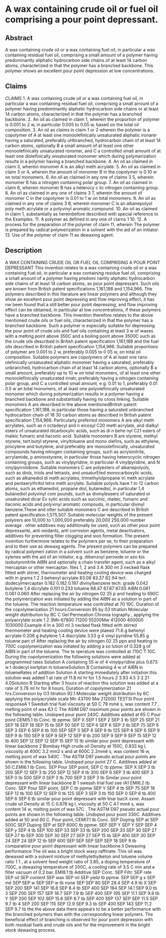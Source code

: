 # A wax containing crude oil or fuel oil comprising a pour point depressant.

## Abstract
A wax containing crude oil or a wax containing fuel oil, in particular a wax containing residual fuel oil, comprising a small amount of a polymer having predominantly aliphatic hydrocarbon side chains of at least 14 carbon atoms, characterized in that the polymer has a branched backbone. This polymer shows an excellent pour point depression at low concentrations.

## Claims
CLAIMS 1. A wax containing crude oil or a wax containing fuel oil, in particular a wax containing residual fuel oil, comprising a small arrount of a polymer having predominantly aliphatic hydrocarbon side chains or at least 14 carbon atoms, characterized in that the polymer has a branched backbone. 2. An oil as claimed in claim 1, wherein the proportion of polymer is 0.001 to 2 w, in particular 0.005 to 0.05 w, based on the total oil composition. 3. An oil as claims in claim 1 or 2 wherein the polymer is a copolymer of A at least one monoolefinically unsaturated aliphatic ironarer having a saturated, preferably uHbranched, hydrocarbon chain of at least 14 carbon atoms, optionally B a small amount of at least one other monoolefinically unsaturated ronsmer, and C a controlled small amount of at least one diolefinically unsaturated monomer which during polymerization results in a polymer having a branched backbone. 4. An oil as claimed in claim 3, wherein monomer A is an alkyl meth acrylate. 5. An oil as claimed in claim 3 or 4, wherein the amount of monomer B in the copolymer is 0 10 w on total monomers. 6. An oil as claimed in any one of claims 3 5, wherein monomer B has a nitrogen containing polar group. 7. An oil as claimed in claim 6, wherein monomer B has a heterocy c lic nitrogen containing group. 8. An oil as claimed in any one of claims 3 7, wherein the amount of monomer C in the copolymer is 0.01 to 1 w on total monomers. 9. An oil as claimed in any one of claims 3 8, wherein monomer C is an alkanepolyol poly meth acrylate or a polyvinyl aromatic compound. 10. An oil as claimed in claim 1, substantially as hereinbefore described with special reference to the Examples. 11. A polymer as defined in any one of clarns 1 10. 12. A process for the preparation of the polymer of claim 11, wherein The polymer is prepared by radical polymerization in a solvent with the aid of an initiator. 13. Use of the polymer of claim 11 as dewaxing agent.

## Description
A WAX CONTAINING CRUDE OIL OR FUEL OIL COMPRISING A POUR POINT DEPRESSANT This invention relates to a wax containing crude oil or a wax containing fuel oil, in particular a wax containing residue fuel oil, comprising a small amount of a polymer having predomi nantly aliphatic hydrocarbon side chains of at least 14 carbon atoms, as pour point depressant. Such oils are known from British patent specifications 1,161,188 and 1,154,966. The polymers described in this literature are linear polymers and although they show an excellent pour point depressing and flow improving effect, it has nw been found that a still better pour point depressing, and flow improving effect can be obtained, in particular at low concentrations, if these polymers have a branched backbone. This invention therefore relates to the above mentioned crude oils or fuel oils, characterized in that the polymer has a branched backbone. Such a polymer is especially suitable for depressing the pour point of crude oils and fuel oils containing at least 3 w of waxes with a melting point above 350C and a boiling point above 3500C such as the crude oils described in British patent specification 1,161,188 and the fuel oils described in British patent specification 1,154,966. Suitable proportions of polymer are 0.001 to 2 w, preferably 0.005 to 0 05 w, on total oil composition. Suitable polymers are copolymers of A at least one rano olefinically unsaturated aliphatic monomer having a saturated, preferably unbranched, hydrocarbon chain of at least 14 carbon atoms, optionally B a small amount, preferably up to 10 w on total monomers, of at least one other monoolefinically unsaturated irnatr, preferably having a nitrogen containing polar group, and C a controlled small amount, e.g. 0.01 to 1, preferably 0.01 0.5 w an total monomers, of at least one polyolefinically unsaturated monomer which during polymerization results in a polymer having a branched backbone and substantially having no cross linking. Suitable monomers A are described in the above mentionedBritish patent specification 1,161,188, in particular those having a saturated unbranched hydrocarbon chain of 18 30 carbon atoms as described in British patent specification 1,154,966. Particularly preferred monomers A are alkyl meth acrylates, such as n octadecyl and n eicosyl C20 meth acrylate, and dialkyl esters of unsaturated dicarboxylic acids, such as di n behe nyl C21 esters of maleic fumaric and itaconic acid. Suitable monomers B are styrene, methyl styrene, tert.butyl styrene, vinyltoluene and mono olefins, such as ethylene, procylene and butylene, and preferably are monoolefinically, unsaturated compounds having nitrogen containing groups, such as acrylonitrile, acrylamide, p aminostyrene, in particular those having heterocyclic nitrogen containing groups, such as vinylpyridine, in particular 4 vinylpyridine, and N vinylpyrrolidone. Suitable monomers C are polyesters of alkanepolyols, such as diols, triols and tetraols, and unsaturEted monocarboxylic acids, such as alkanediol di meth acrylates, trimethylolpropane tri meth acrylate and pentaerythritol tetra meth acrylate. Suitable polyols have 1 to 12 carbon atoms, such as ethanediol, propane diol, butanediol, in particular 1,4 butanediol polyvinyl com pounds, such as divinyleseers of saturated or unsaturated dicar Ex sylic acids such as succinic, maleic, fumaric and itaconic acids and polyvinyl aromatic compouds, in particular divinyl benzene.These and otter suitable monomers C are described in British patent specification 1,575,507. Suitable molecular weights of the present polyirers are 10,000 to 1,000,000 preferably 20,000 250,000 number average . other additives may additionally be used, such as other pour point depressants, anti oxidants, anti corrosion agents, metal deactivators, additives for preventing filter clogging and sion formation. The present invention furthermore relates to the polymers per se, to their preparation and to their use as dewaxg agents. The present polymers can be prepared by radical polymeri zation in a solvent such as benzene, toluene or the xylenes with the aid of an initiator, e.g. dibenzoyl peroxide or azo bis isobutyronitrile AIBN and optionally a chain transfer agent, such as a alkyl mercaptan or other mercaptan. files 1, 2 and 3 A 300 ml 3 necked flask fitted with stirrer, thermometer and heating cooling device was charged with in grams 1 2 3 behenyl acrylate 83.08 83.37 82.94 tert. dodecylmercaptan 0.182 0.182 0.197 divinylbenzene tech. grade 0.042 butylene 1,4 dicrylate 0.101 0.233 toluene 68.47 67.87 67.65 AIBN 0.061 0.061 0.060 After replacing the air by nitrogen 02 25 p and heating to 690C the polymerization was initiated by adding the AIBN as a solution in part of the toluene. The reaction temperature was controlled at 70 10C. Duration of the copolymerization 21 hours.Conversion 95 by 03 titration Molecular weight distribution by BC C Gel Permeation Chroma tography , applying the polyacrylate scale 1 2 3Mn 67800 71200 55200Mw 412000 400000 1030000 Example 4 In a 300 ml 3 necked flask fitted with stirred thermometer and heating cooling device were plaeed 71.6 g behenyl acrylate 0.206 g butylene 1,4 diacrylate 3.53 g 4 vinyl pyridine 55.85 g toluene part of After replacing the air by nitrogen 02 25 ppn and heating to 700C copolymerization was initiated by adding a so lution of 0.328 g of AIBN in part of the toluene. The te rperature was controlled at 710C T 10C. During the copolymerization the following solutions were added at programmed rates Solution A containing 55 w of 4 vinylpyridine plus 0.673 w t dodecyl irertptan in tolueneSolution B Containing 4 w of AIBN in tolueneRates of addition Solution A starting immediately after initiation this solution was added 1 at rate of 11.8 ml hr for 1.5 hours 2 3.93 4.5 3 2.21 4.0Solution B Starting after 3 hours of reaction this solution was added at a rate of 3.78 ml hr for 8 hours. Duration of copolymerization 21 hrs.Conversion by O3 titration 92.1 Molecular weight distribution by 6C applying the polyacrylate scale Mn 43700 Mw 212000 TESTSI Pour point responseA 1 Swedish trial fuel viscosity at 50 C 79 mmê s, wax content 7.7 , melting point of wax 63 C The ASIM D97 maximum pour points are shown in the following table. Undoped pour point 240C. Additives added at 65 C Pour point CEMI5.1 tb Conc. tb ppmw. SEP X SEP 1 SEP 2 SEP 3 tb SEP 25 SEP 21 SEP 18 SEP 18 SEP 15 tb SEP 50 SEP 12 SEP 6 SEP 6 SEP 3 tb SEP 75 SEP 6 SEP 3 SEP 6 SEP 6 tb 100 SEP SEP 3 SEP 6 SEP 9 tb 125 SEP 6 SEP 6 SEP 9 SEP 9 tb 150 SEP 9 SEP 9 SEP 12 SEP 9 tb 200 SEP 9 SEP 9 SEP 15 SEP 12 tb 400 SEP 12 SEP 12 SEP 15 SEP 15 tb similar pour point depressant with linear backbone 2 Bombay High crude oil Density at 150C, 0.833 kg l, viscosity at 400C 3.2 mm2 s and at 600C 2.2mmê s, wax content 16 w, melting point of wax 540C . The ASTM D97 pseudo actual pour points are shown in the following table. Undoped pour point 27 C. Additives added at 50 C.EMI6.1 tb Conc. SEP Pour SEP point, SEP C tb ppmw. SEP X SEP 3 tb 200 SEP 12 SEP 3 tb 250 SEP 12 SEP 6 tb 300 SEP 6 SEP 3 tb 400 SEP 3 SEP 0 tb 500 SEP 0 SEP 3 tb 700 SEP 3 SEP 3 tb Similar pour point depressant with linear backbone.B 1 sweash trial fuel see IA1 EMI6.2 tb Conc. SEP Pour SEP point, SEP C tb ppmw SEP Y SEP 4 tb SEP 75 SEP 18 SEP 12 tb 100 SEP 12 SEP 0 tb 125 SEP 3 SEP 3 tb 150 SEP 0 SEP 6 tb 400 SEP 6 SEP 6 tb similar pour point depressant with linar bacX xxne. Assam crude oil Density at 15 C 0.878 kg l, viscosity at 50 C 4.1 mmê s, wax content 14 w, melting point of wax 57C . The ASTM D97 pseudo actual pour points are shown in the following table. Undoped pour point 330C. Additives added at 50 and 60 C. Pour point, CEMI7.1 tb Conc. SEP Doping SEP at SEP 500C SEP Duping SEP at SEP 600C tb ppmw. SEP SEP Y SEP Y SEP SEP 4 SEP y SEP 4 tb SEP 100 SEP 33 SEP 33 tb SEP 200 SEP 33 SEP 30 SEP 27 SEP 27 tb SEP 300 SEP 30 SEP 27 SEP 27 SEP 15 tb SEP 400 SEP 30 SEP 24 SEP 24 SEP 12 tb SEP 600 SEP SEP SEP SEP SEP 18 SEP 9 tb comparative pour point depressant with linear backbone.II Dewaxing performance The oil was a bright stock waxy raffinate. This oil was dewaxed with a solvent mixture of methylethylketon and toluene volume ratio 1 1 , at a solvent feed weight ratio of 3.85, a doping temperature of 700C, a dewaxing temperature of 200C, a cooling rate of 3.5 C min and a filter vacuum of 0.2 bar. EMI8.1 tb Additive SEP Conc. SEP Filtr. SEP rate SEP oil SEP content SEP wax SEP oil SEP yield tb ppmw. SEP SEP g s SEP mê SEP SEP w SEP SEP w tb none SEP SEP 80 SEP 28.4 SEP 4.9 tb X SEP SEP 200 SEP 141 SEP 16.8 SEP 8.4 tb SEP 400 SEP 184 SEP 14.1 SEP 9.0 tb 3 SEP 200 SEP 157 SEP 18.7 SEP 7.9 tb SEP 400 SEP 195 SEP 11.1 SEP 9.8 tb Y SEP 200 SEP 102 SEP 15.6 SEP 8.7 tb SEP 400 SEP 137 SEP SEP 11.5 SEP 9.7 tb 4 SEP 200 SEP 115 SEP 12.9 SEP 9.3 tb SEP 400 SEP 143 SEP 11.2 SEP 9.7 tb the the above data there appears to be a better performance with the branched polymers than with the corresponding linear polyners. The beneficial effect of branching is observed for pour point depression with both residual fuels and crude oils and for the improvement in the bright stock dewaxing process.